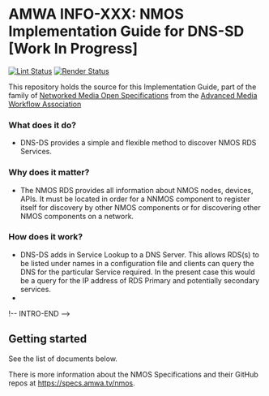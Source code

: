 # AMWA INFO-XXX: NMOS Implementation Guide for DNS-SD \[Work In Progress\]

[![Lint Status](https://github.com/AMWA-TV/nmos-dns-sd-implementation-guide/workflows/Lint/badge.svg)](https://github.com/AMWA-TV/nmos-template/actions?query=workflow%3ALint)
[![Render Status](https://github.com/AMWA-TV//workflows/Render/badge.svg)](https://github.com/AMWA-TV/nmos-template/actions?query=workflow%3ARender)

This repository holds the source for this Implementation Guide, part of the family of [Networked Media Open Specifications](https://specs.amwa.tv/nmos) from the [Advanced Media Workflow Association](https://amwa.tv)

<!-- INTRO-START -->

### What does it do?

-   DNS-DS provides a simple and flexible method to discover NMOS RDS Services.
### Why does it matter?

- The NMOS RDS provides all information about NMOS nodes, devices, APIs. It must be located in order for a NNMOS component to register itself for discovery by other NMOS components or for discovering other NMOS components on a network. 

### How does it work?

- DNS-DS adds in Service Lookup to a DNS Server. This allows RDS(s) to be listed under names in a configuration file and clients can query the DNS for the particular Service required. In the present case this would be a query for the IP address of RDS Primary and potentially secondary services.
- 
!-- INTRO-END -->

## Getting started

See the list of documents below.

There is more information about the NMOS Specifications and their GitHub repos at <https://specs.amwa.tv/nmos>.
